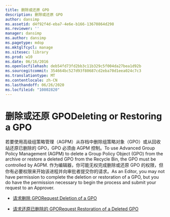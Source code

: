 ```yaml
---
title: 删除或还原 GPO
description: 删除或还原 GPO
author: dansimp
ms.assetid: d4f92f4d-eba7-4e6e-b166-13670864d298
ms.reviewer: ''
manager: dansimp
ms.author: dansimp
ms.pagetype: mdop
ms.mktglfcycl: manage
ms.sitesec: library
ms.prod: w10
ms.date: 06/16/2016
ms.openlocfilehash: deb54fd73fd2bb3c11b329c5f004da27bea1d92b
ms.sourcegitcommit: 354664bc527d93f80687cd2eba70d1eea024c7c3
ms.translationtype: MT
ms.contentlocale: zh-CN
ms.lasthandoff: 06/26/2020
ms.locfileid: "10802820"
---
```

# <span data-ttu-id="48254-103">删除或还原 GPO</span><span class="sxs-lookup"><span data-stu-id="48254-103">Deleting or Restoring a GPO</span></span>


<span data-ttu-id="48254-104">若要使用高级组策略管理（AGPM）从存档中删除组策略对象（GPO）或从回收站还原已删除的 GPO，GPO 必须由 AGPM 控制。</span><span class="sxs-lookup"><span data-stu-id="48254-104">To use Advanced Group Policy Management (AGPM) to delete a Group Policy Object (GPO) from the archive or restore a deleted GPO from the Recycle Bin, the GPO must be controlled by AGPM.</span></span> <span data-ttu-id="48254-105">作为编辑器，你可能无权完成删除或还原 GPO 的权限，但你有必要权限来开始该进程并向审批者提交你的请求。</span><span class="sxs-lookup"><span data-stu-id="48254-105">As an Editor, you may not have permission to complete the deletion or restoration of a GPO, but you do have the permission necessary to begin the process and submit your request to an Approver.</span></span>

-   [<span data-ttu-id="48254-106">请求删除 GPO</span><span class="sxs-lookup"><span data-stu-id="48254-106">Request Deletion of a GPO</span></span>](request-deletion-of-a-gpo-agpm40.md)

-   [<span data-ttu-id="48254-107">请求还原已删除的 GPO</span><span class="sxs-lookup"><span data-stu-id="48254-107">Request Restoration of a Deleted GPO</span></span>](request-restoration-of-a-deleted-gpo-agpm40.md)

 

 





